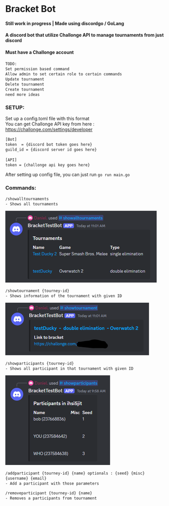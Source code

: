 # Bracket Bot
#### Still work in progress | Made using discordgo / GoLang
#### A discord bot that utilize Challonge API to manage tournaments from just discord
#### Must have a Challonge account

````
TODO:
Set permission based command
Allow admin to set certain role to certain commands
Update tournament
Delete tournament
Create tournament
need more ideas
````

### SETUP:

Set up a config.toml file with this format \
You can get Challonge API key from here : https://challonge.com/settings/developer
````
[Bot]
token  = {discord bot token goes here}
guild_id = {discord server id goes here}

[API]
token = {challonge api key goes here}
````

After setting up config file, you can just run ``go run main.go``

### Commands:
````
/showalltournaments 
- Shows all tournaments
````
![img.png](img.png)
````
/showtournament {tourney-id} 
- Shows information of the tournament with given ID
````
![img_1.png](img_1.png)

````
/showparticipants {tourney-id} 
- Shows all participant in that tournament with given ID
````
![img_2.png](img_2.png)

````
/addparticipant {tourney-id} {name} optionals : {seed} {misc} {username} {email} 
- Add a participant with those parameters
````


````
/removeparticipant {tourney-id} {name} 
- Removes a participants from tournament
````

